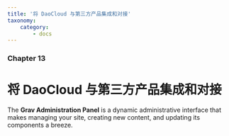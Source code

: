 ```yaml
---
title: '将 DaoCloud 与第三方产品集成和对接'
taxonomy:
    category:
        - docs
---
```


### Chapter 13

# 将 DaoCloud 与第三方产品集成和对接

The **Grav Administration Panel** is a dynamic administrative interface that makes managing your site, creating new content, and updating its components a breeze.

